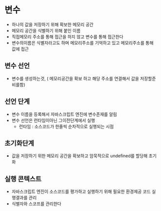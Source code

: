 # 변수

- 하나의 값을 저장하기 위해 확보한 메모리 공간
- 메모리 공간을 식별하기 위해 붙인 이름
- 직접메모리 주소를 통해 접근을 하지 않고 변수를 통해 접근한다
- 변수의이름은 식별자라고도 하며 메모리주소를 기억하고 있고 메모리주소를 통해 값에 접근

## 변수 선언

- 변수를 생성하는것, ( 메모리공간을 확보 하고 해당 주소를 연결해서 값을 저장할준비를함)

## 선언 단계
- 변수 이름을 등록해서 자바스크립트 엔진에 변수존재를 알림
- 변수 선언은 런타임이아닌 그이전단계에서 실행 
  - 런타임 : 소스코드가 한줄씩 순차적으로 실행되는 시점

## 초기화단계

- 값을 저장하기 위한 메모리 공간을 확보하고 암묵적으로 undefined를 할당해 초기화

## 실행 콘텍스트

- 자바스크립트 엔진이 소스코드를 평가하고 실행하기 위해 필요한 환경제공 코드 실행결과를 관리
- 식별자와 스코프를 관리한다

